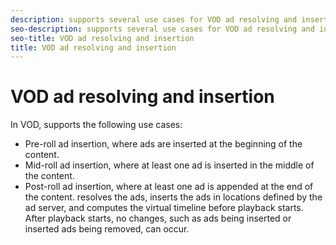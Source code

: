 ```yaml
---
description: supports several use cases for VOD ad resolving and insertion.
seo-description: supports several use cases for VOD ad resolving and insertion.
seo-title: VOD ad resolving and insertion
title: VOD ad resolving and insertion
---
```


# VOD ad resolving and insertion

In VOD,  supports the following use cases:

* Pre-roll ad insertion, where ads are inserted at the beginning of the content.
* Mid-roll ad insertion, where at least one ad is inserted in the middle of the content.
* Post-roll ad insertion, where at least one ad is appended at the end of the content.
resolves the ads, inserts the ads in locations defined by the ad server, and computes the virtual timeline before playback starts. After playback starts, no changes, such as ads being inserted or inserted ads being removed, can occur.

